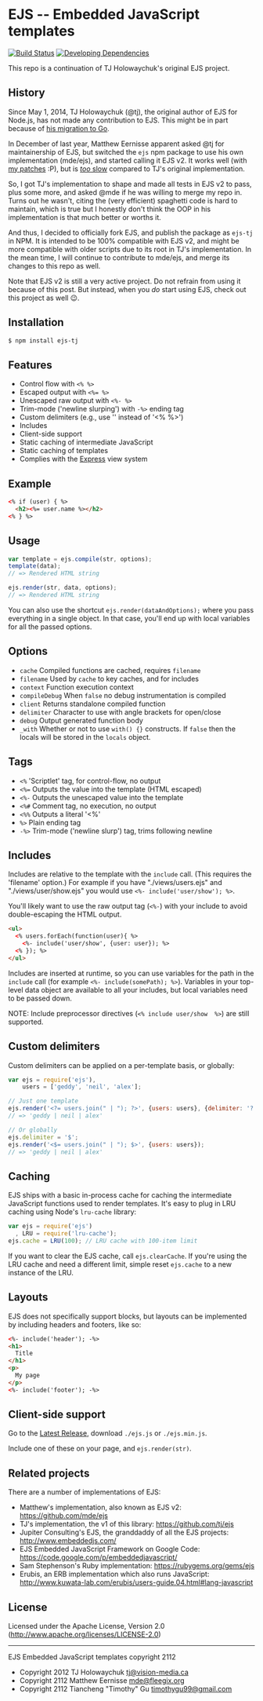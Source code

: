 # EJS -- Embedded JavaScript templates

[![Build Status](https://img.shields.io/travis/TimothyGu/ejs-tj/master.svg?style=flat)](https://travis-ci.org/TimothyGu/ejs-tj)
[![Developing Dependencies](https://img.shields.io/david/dev/TimothyGu/ejs-tj.svg?style=flat)](https://david-dm.org/TimothyGu/ejs-tj#info=devDependencies)

This repo is a continuation of TJ Holowaychuk's original EJS project.

## History

Since May 1, 2014, TJ Holowaychuk (@tj), the original author of EJS for
Node.js, has not made any contribution to EJS. This might be in part because
of [his migration to Go](https://medium.com/code-adventures/farewell-node-js-4ba9e7f3e52b).

In December of last year, Matthew Eernisse apparent asked @tj for
maintainership of EJS, but switched the `ejs` npm package to use his own
implementation (mde/ejs), and started calling it EJS v2. It works well (with
[my patches](https://github.com/mde/ejs/commits/master?author=TimothyGu) :P),
but is [*too* slow](https://gist.github.com/TimothyGu/2c43a88789d5302d81f9#file-result-md)
compared to TJ's original implementation.

So, I got TJ's implementation to shape and made all tests in EJS v2 to pass,
plus some more, and asked @mde if he was willing to merge my repo in. Turns
out he wasn't, citing the (very efficient) spaghetti code is hard to maintain,
which is true but I honestly don't think the OOP in his implementation is
that much better or worths it.

And thus, I decided to officially fork EJS, and publish the package as
`ejs-tj` in NPM. It is intended to be 100% compatible with EJS v2, and might
be more compatible with older scripts due to its root in TJ's implementation.
In the mean time, I will continue to contribute to mde/ejs, and merge its
changes to this repo as well.

Note that EJS v2 is still a very active project. Do not refrain from using
it because of this post. But instead, when you *do* start using EJS, check out
this project as well :wink:.

## Installation

```bash
$ npm install ejs-tj
```

## Features

  * Control flow with `<% %>`
  * Escaped output with `<%= %>`
  * Unescaped raw output with `<%- %>`
  * Trim-mode ('newline slurping') with `-%>` ending tag
  * Custom delimiters (e.g., use '<? ?>' instead of '<% %>')
  * Includes
  * Client-side support
  * Static caching of intermediate JavaScript
  * Static caching of templates
  * Complies with the [Express](http://expressjs.com) view system

## Example

```html
<% if (user) { %>
  <h2><%= user.name %></h2>
<% } %>
```

## Usage

```javascript
var template = ejs.compile(str, options);
template(data);
// => Rendered HTML string

ejs.render(str, data, options);
// => Rendered HTML string
```

You can also use the shortcut `ejs.render(dataAndOptions);` where you pass
everything in a single object. In that case, you'll end up with local variables
for all the passed options.

## Options

  - `cache`           Compiled functions are cached, requires `filename`
  - `filename`        Used by `cache` to key caches, and for includes
  - `context`         Function execution context
  - `compileDebug`    When `false` no debug instrumentation is compiled
  - `client`          Returns standalone compiled function
  - `delimiter`       Character to use with angle brackets for open/close
  - `debug`           Output generated function body
  - `_with`           Whether or not to use `with() {}` constructs. If `false` then the locals will be stored in the `locals` object.

## Tags

  - `<%`              'Scriptlet' tag, for control-flow, no output
  - `<%=`             Outputs the value into the template (HTML escaped)
  - `<%-`             Outputs the unescaped value into the template
  - `<%#`             Comment tag, no execution, no output
  - `<%%`             Outputs a literal '<%'
  - `%>`              Plain ending tag
  - `-%>`             Trim-mode ('newline slurp') tag, trims following newline

## Includes

Includes are relative to the template with the `include` call. (This
requires the 'filename' option.) For example if you have "./views/users.ejs" and
"./views/user/show.ejs" you would use `<%- include('user/show'); %>`.

You'll likely want to use the raw output tag (`<%-`) with your include to avoid
double-escaping the HTML output.

```html
<ul>
  <% users.forEach(function(user){ %>
    <%- include('user/show', {user: user}); %>
  <% }); %>
</ul>
```

Includes are inserted at runtime, so you can use variables for the path in the
`include` call (for example `<%- include(somePath); %>`). Variables in your
top-level data object are available to all your includes, but local variables
need to be passed down.

NOTE: Include preprocessor directives (`<% include user/show  %>`) are
still supported.

## Custom delimiters

Custom delimiters can be applied on a per-template basis, or globally:

```javascript
var ejs = require('ejs'),
    users = ['geddy', 'neil', 'alex'];

// Just one template
ejs.render('<?= users.join(" | "); ?>', {users: users}, {delimiter: '?'});
// => 'geddy | neil | alex'

// Or globally
ejs.delimiter = '$';
ejs.render('<$= users.join(" | "); $>', {users: users});
// => 'geddy | neil | alex'
```

## Caching

EJS ships with a basic in-process cache for caching the intermediate JavaScript
functions used to render templates. It's easy to plug in LRU caching using
Node's `lru-cache` library:

```javascript
var ejs = require('ejs')
  , LRU = require('lru-cache');
ejs.cache = LRU(100); // LRU cache with 100-item limit
```

If you want to clear the EJS cache, call `ejs.clearCache`. If you're using the
LRU cache and need a different limit, simple reset `ejs.cache` to a new instance
of the LRU.

## Layouts

EJS does not specifically support blocks, but layouts can be implemented by
including headers and footers, like so:


```html
<%- include('header'); -%>
<h1>
  Title
</h1>
<p>
  My page
</p>
<%- include('footer'); -%>
```

## Client-side support

Go to the [Latest Release](https://github.com/mde/ejs/releases/latest), download
`./ejs.js` or `./ejs.min.js`.

Include one of these on your page, and `ejs.render(str)`.

## Related projects

There are a number of implementations of EJS:

 * Matthew's implementation, also known as EJS v2: https://github.com/mde/ejs
 * TJ's implementation, the v1 of this library: https://github.com/tj/ejs
 * Jupiter Consulting's EJS, the granddaddy of all the EJS projects:
   http://www.embeddedjs.com/
 * EJS Embedded JavaScript Framework on Google Code: https://code.google.com/p/embeddedjavascript/
 * Sam Stephenson's Ruby implementation: https://rubygems.org/gems/ejs
 * Erubis, an ERB implementation which also runs JavaScript: http://www.kuwata-lab.com/erubis/users-guide.04.html#lang-javascript

## License

Licensed under the Apache License, Version 2.0
(<http://www.apache.org/licenses/LICENSE-2.0>)

- - -
EJS Embedded JavaScript templates copyright 2112

- Copyright 2012 TJ Holowaychuk <tj@vision-media.ca>
- Copyright 2112 Matthew Eernisse <mde@fleegix.org>
- Copyright 2112 Tiancheng "Timothy" Gu <timothygu99@gmail.com>


